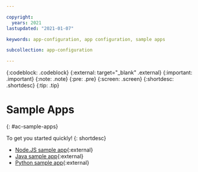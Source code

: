 ```yaml
---

copyright:
  years: 2021
lastupdated: "2021-01-07"

keywords: app-configuration, app configuration, sample apps

subcollection: app-configuration

---
```


{:codeblock: .codeblock}
{:external: target="_blank" .external}
{:important: .important}
{:note: .note}
{:pre: .pre}
{:screen: .screen}
{:shortdesc: .shortdesc}
{:tip: .tip}

# Sample Apps
{: #ac-sample-apps}

To get you started quickly!
{: shortdesc}

- [Node.JS sample app](){:external}
- [Java sample app](){:external}
- [Python sample app](){:external}
